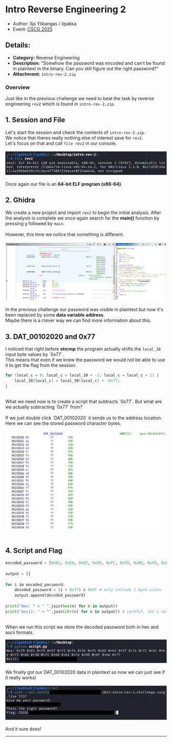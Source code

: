 # Intro Reverse Engineering 2
- Author: Ilja Ylikangas / ilpakka
- Event: [CSCG 2025](https://play.cscg.live/)

## Details:

- **Category:** Reverse Engineering
- **Description:** "Somehow the password was encoded and can't be found in plaintext in the binary. Can you still figure out the right password?"
- **Attachment:** `intro-rev-2.zip`

### Overview
Just like in the previous challenge we need to beat the task by reverse engineering `rev2` which is found in `intro-rev-2.zip`.

## 1. Session and File

Let's start the session and check the contents of `intro-rev-2.zip`.<br>
We notice that theres really nothing else of interest save for `rev2`.<br>
Let's focus on that and call `file rev2` in our console.<br>
<br>
![Attachment](images/file.png)<br>
<br>
Once again our file is an **64-bit ELF program (x86-64)**.

## 2. Ghidra

We create a new project and import `rev2` to begin the initial analysis. After the analysis is complete we once again search for the **main()** function by pressing `g` followed by `main`.<br>
<br>
However, this time we notice that something is different.<br>
<br>
![Analysis](images/analysis.png)<br>
<br>
In the previous challenge our password was visible in plaintext but now it's been replaced by some **data variable address**.<br>
Maybe there is a clever way we can find more information about this.

## 3. DAT_00102020 and 0x77

I noticed that right before **strcmp** the program actually shifts the `local_38` input byte values by ´0x77´.<br>
This means that even if we knew the password we would not be able to use it to get the flag from the session.<br>
```c
for (local_c = 0; local_c < local_10 + -1; local_c = local_c + 1) {
    local_38[local_c] = local_38[local_c] + -0x77;
}
```
<br>
What we need now is to create a script that subtracts `0x77`. But what are we actually subtracting `0x77` from?<br>
<br>
If we just double click `DAT_00102020` it sends us to the address location. Here we can see the stored password character bytes.<br>

![Values](images/values.png)<br>
<br>

## 4. Script and Flag

```python
encoded_password = [0x02, 0xEA, 0x02, 0xE8, 0xFC, 0xFD, 0xBD, 0xFD, 0xF2, 0xEC, 0xE8, 0xFD, 0xFB, 0xEA, 0xF7, 0xFC, 0xEF, 0xB9, 0xFB, 0xF6, 0xEA, 0xFD, 0xF2, 0xF8, 0xf7, 0x00]

output = []

for i in encoded_password:
	decoded_password = (i + 0x77) & 0xFF # only include 1 byte sizes
	output.append(decoded_password)
	
print("Hex: " + " ".join(hex(n) for n in output))
print("Ascii: " + "".join(chr(n) for n in output)) # careful, let's not space separate
```
<br>
When we run this script we store the decoded password both in hex and ascii formats.<br>

![Script](images/script.png)<br>
<br>
We finally got our DAT_00102020 data in plaintext so now we can just see if it really works!<br>
<br>
![Flag](images/flag.png)<br>
<br>
And it sure does!

---

